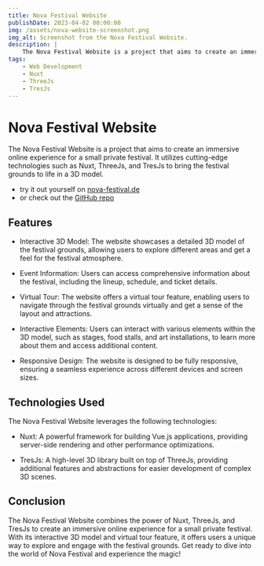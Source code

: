 ```yaml
---
title: Nova Festival Website
publishDate: 2023-04-02 00:00:00
img: /assets/nova-website-screenshot.png
img_alt: Screenshot from the Nova Festival Website.
description: |
    The Nova Festival Website is a project that aims to create an immersive online experience for a small private festival. It utilizes cutting-edge technologies such as Nuxt, ThreeJs, and TresJs to bring the festival grounds to life in a 3D model.
tags:
    - Web Development
    - Nuxt
    - ThreeJs
    - TresJs
---
```


# Nova Festival Website

The Nova Festival Website is a project that aims to create an immersive online experience for a small private festival. It utilizes cutting-edge technologies such as Nuxt, ThreeJs, and TresJs to bring the festival grounds to life in a 3D model.

- try it out yourself on <a href='https://nova-festival.de'>nova-festival.de</a>
- or check out the <a href='https://github.com/kevsommer/nova-website'>GitHub repo</a>

## Features

- Interactive 3D Model: The website showcases a detailed 3D model of the festival grounds, allowing users to explore different areas and get a feel for the festival atmosphere.

- Event Information: Users can access comprehensive information about the festival, including the lineup, schedule, and ticket details.

- Virtual Tour: The website offers a virtual tour feature, enabling users to navigate through the festival grounds virtually and get a sense of the layout and attractions.

- Interactive Elements: Users can interact with various elements within the 3D model, such as stages, food stalls, and art installations, to learn more about them and access additional content.

- Responsive Design: The website is designed to be fully responsive, ensuring a seamless experience across different devices and screen sizes.

## Technologies Used

The Nova Festival Website leverages the following technologies:

- Nuxt: A powerful framework for building Vue.js applications, providing server-side rendering and other performance optimizations.

- TresJs: A high-level 3D library built on top of ThreeJs, providing additional features and abstractions for easier development of complex 3D scenes.


## Conclusion

The Nova Festival Website combines the power of Nuxt, ThreeJs, and TresJs to create an immersive online experience for a small private festival. With its interactive 3D model and virtual tour feature, it offers users a unique way to explore and engage with the festival grounds. Get ready to dive into the world of Nova Festival and experience the magic!
